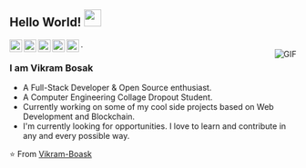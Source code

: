 ## Hello World! <img src="https://raw.githubusercontent.com/iampavangandhi/iampavangandhi/master/gifs/Hi.gif" width="30px"></h2>

<a href="https://twitter.com/vikram_basak">
  <img align="left" alt="vikram's Twitter" width="22px" src="https://cdn.jsdelivr.net/npm/simple-icons@v3/icons/twitter.svg" />
</a>
<a href=" https://www.linkedin.com/in/vikram-bosak/">
  <img align="left" alt="vikram's Linkdein" width="22px" src="https://cdn.jsdelivr.net/npm/simple-icons@v3/icons/linkedin.svg" />
</a>
<a href="  https://www.instagram.com/vikram_bosak/">
  <img align="left" alt="vikram's Github" width="22px" src="https://cdn.jsdelivr.net/npm/simple-icons@v3/icons/github.svg" />
</a>
<a href="https://www.youtube.com/channel/UC06ZjUN4OsA6pC-Hg2okckw">
  <img align="left" alt="vikram's Telegram" width="22px" src="https://cdn.jsdelivr.net/npm/simple-icons@v3/icons/telegram.svg" />
</a>.
<a href="https://linktr.ee/themasaischool">
  <img align="left" alt="vikram's Medium" width="22px" src="https://cdn.jsdelivr.net/npm/simple-icons@v3/icons/medium.svg" />
</a>

<br />
<img align="right" alt="GIF" src="https://i.imgur.com/pXRGgmb.jpeg" />

### I am Vikram Bosak
- A Full-Stack Developer & Open Source enthusiast.
- A Computer Engineering Collage Dropout Student. 
- Currently working on some of my cool side projects based on Web Development and Blockchain.
- I'm currently looking for opportunities. I love to learn and contribute in any and every possible way.

⭐️ From [Vikram-Boask](https://github.com/Vikram-Bosak)
